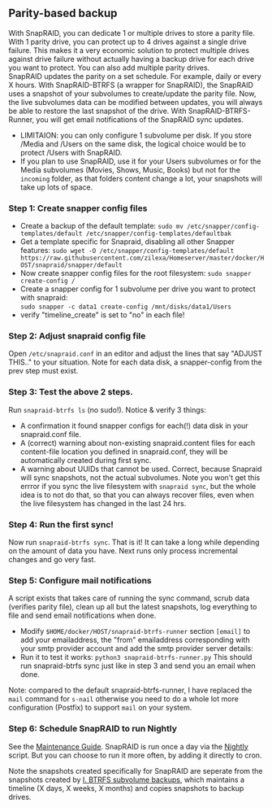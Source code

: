 ## Parity-based backup 
With SnapRAID, you can dedicate 1 or multiple drives to store a parity file. With 1 parity drive, you can protect up to 4 drives against a single drive failure. This makes it a very economic solution to protect multiple drives against drive failure without actually having a backup drive for each drive you want to protect. You can also add multiple parity drives.  
SnapRAID updates the parity on a set schedule. For example, daily or every X hours.
With SnapRAID-BTRFS (a wrapper for SnapRAID), the SnapRAID uses a snapshot of your subvolumes to create/update the parity file. Now, the live subvolumes data can be modified between updates, you will always be able to restore the last snapshot of the drive. 
With SnapRAID-BTRFS-Runner, you will get email notifications of the SnapRAID sync updates. 
- LIMITAION: you can only configure 1 subvolume per disk. If you store /Media and /Users on the same disk, the logical choice would be to protect /Users with SnapRAID. 
- If you plan to use SnapRAID, use it for your Users subvolumes or for the Media subvolumes (Movies, Shows, Music, Books) but not for the `incoming` folder, as that folders content change a lot, your snapshots will take up lots of space. 


### Step 1: Create snapper config files
- Create a backup of the default template: `sudo mv /etc/snapper/config-templates/default /etc/snapper/config-templates/defaultbak`
- Get a template specific for Snapraid, disabling all other Snapper features: `sudo wget -O /etc/snapper/config-templates/default https://raw.githubusercontent.com/zilexa/Homeserver/master/docker/HOST/snapraid/snapper/default`
- Now create snapper config files for the root filesystem: 
`sudo snapper create-config /`
- Create a snapper config for 1 subvolume per drive you want to protect with snapraid:  
`sudo snapper -c data1 create-config /mnt/disks/data1/Users`
- verify "timeline_create" is set to "no" in each file! 

### Step 2: Adjust snapraid config file
Open `/etc/snapraid.conf` in an editor and adjust the lines that say "ADJUST THIS.." to your situation. Note for each data disk, a snapper-config from the prev step must exist.

### Step 3: Test the above 2 steps.
Run `snapraid-btrfs ls` (no sudo!). Notice & verify 3 things: 
- A confirmation it found snapper configs for each(!) data disk in your snapraid.conf file. 
- A (correct) warning about non-existing snapraid.content files for each content-file location you defined in snapraid.conf, they will be automatically created during first sync. 
- A warning about UUIDs that cannot be used. Correct, because Snapraid will sync snapshots, not the actual subvolumes. Note you won't get this errror if you sync the live filesystem with `snapraid sync`, but the whole idea is to not do that, so that you can always recover files, even when the live filesystem has changed in the last 24 hrs.

### Step 4: Run the first sync!
Now run `snapraid-btrfs sync`. That is it! It can take a long while depending on the amount of data you have. Next runs only process incremental changes and go very fast. 

### Step 5: Configure mail notifications
A script exists that takes care of running the sync command, scrub data (verifies parity file), clean up all but the latest snapshots, log everything to file and send email notifications when done. 
- Modify `$HOME/docker/HOST/snapraid-btrfs-runner` section `[email]` to add your emailaddress, the "from" emailaddress corresponding with your smtp provider account and add the smtp provider server details:
- Run it to test it works: `python3 snapraid-btrfs-runner.py` This should run snapraid-btrfs sync just like in step 3 and send you an email when done. 

Note: compared to the default snapraid-btrfs-runner, I have replaced the `mail` command for `s-nail` otherwise you need to do a whole lot more configuration (Postfix) to support `mail` on your system. 


### Step 6: Schedule SnapRAID to run Nightly
See the [Maintenance Guide](https://github.com/zilexa/Homeserver/blob/master/maintenance-tasks/README.md). SnapRAID is run once a day via the [Nightly](https://github.com/zilexa/Homeserver/blob/master/docker/HOST/nightly.sh) script. But you can choose to run it more often, by adding it directly to cron.

Note the snapshots created specifically for SnapRAID are seperate from the snapshots created by [I. BTRFS subvolume backups](https://github.com/zilexa/Homeserver/tree/master/backup-strategy#ii-configure-subvolume-backups-via-btrbk), which maintains a timeline (X days, X weeks, X months) and copies snapshots to backup drives. 
